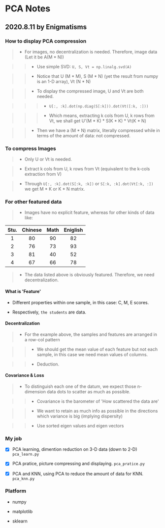 # PCA Notes

## 2020.8.11 by Enigmatisms

### How to display PCA compression

> * For images, no decentralization is needed. Therefore, image data (Let it be A(M * N))

>> * Use simple SVD: `U, S, Vt = np.linalg.svd(A)`

>> * Notice that U (M * M), S (M * N) (yet the result from numpy is an 1-D array), Vt (N * N)

>> * To display the compressed image, U and Vt are both needed.

>>> * `U[:, :k].dot(np.diag(S[:k])).dot(Vt([:k, :]))`

>>> * Which means, extracting k cols from U, k rows from Vt, we shall get U'(M * K) * S(K * K) * Vt(K * N)

>> * Then we have a (M * N) matrix, literally compressed while in terms of the amount of data: not compressed.

### To compress Images

> * Only U or Vt is needed.

> * Extract k cols from U, k rows from Vt (equivalent to the k-cols extraction from V)

> * Through `U[:, :k].dot(S[:k, :k])` or `S[:k, :k].dot(Vt[:k, :])` we get M * K or K * N matrix.

### For other featured data

> * Images have no explicit feature, whereas for other kinds of data like:

|Stu.|Chinese|Math|Eniglish|
|:-:|:-:|:-:|:-:|
|1|80|90|82|
|2|76|73|93|
|3|81|40|52|
|4|67|66|78|

> * The data listed above is obviously featured. Therefore, we need decentralization.

#### What is 'Feature'

- Different properties within one sample, in this case: C, M, E scores.

- Respectively, `the students` are data.

#### Decentralization

> * For the example above, the samples and features are arranged in a row-col pattern

>> * We should get the mean value of each feature but not each sample, in this case we need mean values of columns.

>> * Deduction.

#### Covariance & Loss

> * To distinguish each one of the datum, we expect those n-dimension data dots to scatter as much as possible.

>> * Covariance is the barometer of 'How scattered the data are'

>> * We want to retain as much info as possible in the directions which variance is big (implying dispersity)

>> * Use sorted eigen values and eigen vectors

### My job

- [x] PCA learning, dimention reduction on 3-D data (down to 2-D) `pca_learn.py`

- [x] PCA pratice, picture compressing and displaying.  `pca_pratice.py`

- [x] PCA and KNN, using PCA to reduce the amount of data for KNN. `pca_knn.py` 

### Platform

- numpy

- matplotlib

- sklearn